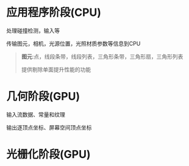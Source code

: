 # 应用程序阶段(CPU)

处理碰撞检测，输入等

传输图元，相机，光源位置，光照材质参数等信息到CPU

> **图元**:点，线段条带，线段列表，三角形条带，三角形扇，三角形列表
>
> 提供剔除单面提升性能的功能

# 几何阶段(GPU)

输入流数据、常量和纹理

输出逐顶点坐标、屏幕空间顶点坐标

# 光栅化阶段(GPU)